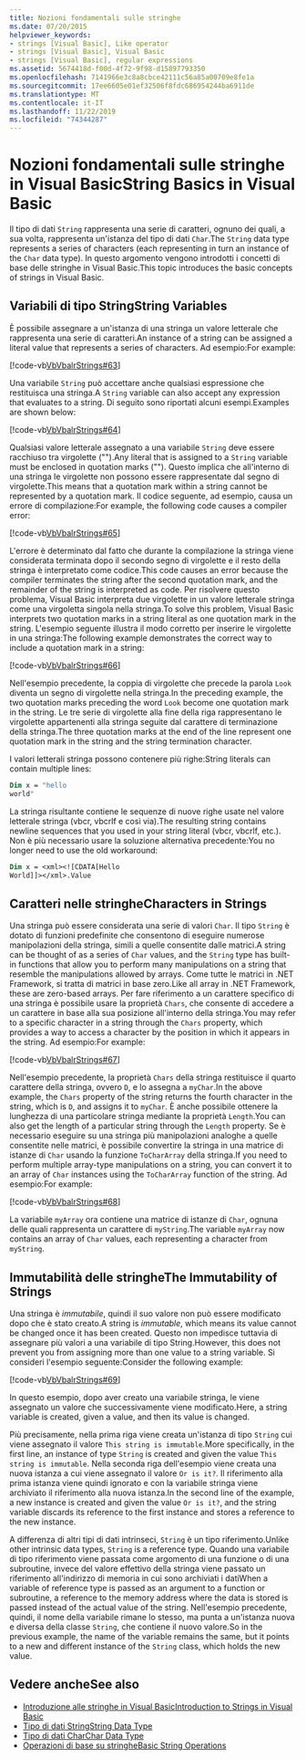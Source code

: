 ```yaml
---
title: Nozioni fondamentali sulle stringhe
ms.date: 07/20/2015
helpviewer_keywords:
- strings [Visual Basic], Like operator
- strings [Visual Basic], Visual Basic
- strings [Visual Basic], regular expressions
ms.assetid: 5674418d-f00d-4f72-9f98-d15897793350
ms.openlocfilehash: 7141966e3c8a8cbce42111c56a85a00709e8fe1a
ms.sourcegitcommit: 17ee6605e01ef32506f8fdc686954244ba6911de
ms.translationtype: MT
ms.contentlocale: it-IT
ms.lasthandoff: 11/22/2019
ms.locfileid: "74344287"
---
```

# <a name="string-basics-in-visual-basic"></a><span data-ttu-id="2168b-102">Nozioni fondamentali sulle stringhe in Visual Basic</span><span class="sxs-lookup"><span data-stu-id="2168b-102">String Basics in Visual Basic</span></span>
<span data-ttu-id="2168b-103">Il tipo di dati `String` rappresenta una serie di caratteri, ognuno dei quali, a sua volta, rappresenta un'istanza del tipo di dati `Char`.</span><span class="sxs-lookup"><span data-stu-id="2168b-103">The `String` data type represents a series of characters (each representing in turn an instance of the `Char` data type).</span></span> <span data-ttu-id="2168b-104">In questo argomento vengono introdotti i concetti di base delle stringhe in Visual Basic.</span><span class="sxs-lookup"><span data-stu-id="2168b-104">This topic introduces the basic concepts of strings in Visual Basic.</span></span>  
  
## <a name="string-variables"></a><span data-ttu-id="2168b-105">Variabili di tipo String</span><span class="sxs-lookup"><span data-stu-id="2168b-105">String Variables</span></span>  
 <span data-ttu-id="2168b-106">È possibile assegnare a un'istanza di una stringa un valore letterale che rappresenta una serie di caratteri.</span><span class="sxs-lookup"><span data-stu-id="2168b-106">An instance of a string can be assigned a literal value that represents a series of characters.</span></span> <span data-ttu-id="2168b-107">Ad esempio:</span><span class="sxs-lookup"><span data-stu-id="2168b-107">For example:</span></span>  
  
 [!code-vb[VbVbalrStrings#63](~/samples/snippets/visualbasic/VS_Snippets_VBCSharp/VbVbalrStrings/VB/Class2.vb#63)]  
  
 <span data-ttu-id="2168b-108">Una variabile `String` può accettare anche qualsiasi espressione che restituisca una stringa.</span><span class="sxs-lookup"><span data-stu-id="2168b-108">A `String` variable can also accept any expression that evaluates to a string.</span></span> <span data-ttu-id="2168b-109">Di seguito sono riportati alcuni esempi.</span><span class="sxs-lookup"><span data-stu-id="2168b-109">Examples are shown below:</span></span>  
  
 [!code-vb[VbVbalrStrings#64](~/samples/snippets/visualbasic/VS_Snippets_VBCSharp/VbVbalrStrings/VB/Class2.vb#64)]  
  
 <span data-ttu-id="2168b-110">Qualsiasi valore letterale assegnato a una variabile `String` deve essere racchiuso tra virgolette ("").</span><span class="sxs-lookup"><span data-stu-id="2168b-110">Any literal that is assigned to a `String` variable must be enclosed in quotation marks ("").</span></span> <span data-ttu-id="2168b-111">Questo implica che all'interno di una stringa le virgolette non possono essere rappresentate dal segno di virgolette.</span><span class="sxs-lookup"><span data-stu-id="2168b-111">This means that a quotation mark within a string cannot be represented by a quotation mark.</span></span> <span data-ttu-id="2168b-112">Il codice seguente, ad esempio, causa un errore di compilazione:</span><span class="sxs-lookup"><span data-stu-id="2168b-112">For example, the following code causes a compiler error:</span></span>  
  
 [!code-vb[VbVbalrStrings#65](~/samples/snippets/visualbasic/VS_Snippets_VBCSharp/VbVbalrStrings/VB/Class2.vb#65)]  
  
 <span data-ttu-id="2168b-113">L'errore è determinato dal fatto che durante la compilazione la stringa viene considerata terminata dopo il secondo segno di virgolette e il resto della stringa è interpretato come codice.</span><span class="sxs-lookup"><span data-stu-id="2168b-113">This code causes an error because the compiler terminates the string after the second quotation mark, and the remainder of the string is interpreted as code.</span></span> <span data-ttu-id="2168b-114">Per risolvere questo problema, Visual Basic interpreta due virgolette in un valore letterale stringa come una virgoletta singola nella stringa.</span><span class="sxs-lookup"><span data-stu-id="2168b-114">To solve this problem, Visual Basic interprets two quotation marks in a string literal as one quotation mark in the string.</span></span> <span data-ttu-id="2168b-115">L'esempio seguente illustra il modo corretto per inserire le virgolette in una stringa:</span><span class="sxs-lookup"><span data-stu-id="2168b-115">The following example demonstrates the correct way to include a quotation mark in a string:</span></span>  
  
 [!code-vb[VbVbalrStrings#66](~/samples/snippets/visualbasic/VS_Snippets_VBCSharp/VbVbalrStrings/VB/Class2.vb#66)]  
  
 <span data-ttu-id="2168b-116">Nell'esempio precedente, la coppia di virgolette che precede la parola `Look` diventa un segno di virgolette nella stringa.</span><span class="sxs-lookup"><span data-stu-id="2168b-116">In the preceding example, the two quotation marks preceding the word `Look` become one quotation mark in the string.</span></span> <span data-ttu-id="2168b-117">Le tre serie di virgolette alla fine della riga rappresentano le virgolette appartenenti alla stringa seguite dal carattere di terminazione della stringa.</span><span class="sxs-lookup"><span data-stu-id="2168b-117">The three quotation marks at the end of the line represent one quotation mark in the string and the string termination character.</span></span>  
  
 <span data-ttu-id="2168b-118">I valori letterali stringa possono contenere più righe:</span><span class="sxs-lookup"><span data-stu-id="2168b-118">String literals can contain multiple lines:</span></span>  
  
```vb  
Dim x = "hello  
world"  
```  
  
 <span data-ttu-id="2168b-119">La stringa risultante contiene le sequenze di nuove righe usate nel valore letterale stringa (vbcr, vbcrlf e così via).</span><span class="sxs-lookup"><span data-stu-id="2168b-119">The resulting string contains newline sequences that you used in your string literal (vbcr, vbcrlf, etc.).</span></span>  <span data-ttu-id="2168b-120">Non è più necessario usare la soluzione alternativa precedente:</span><span class="sxs-lookup"><span data-stu-id="2168b-120">You no longer need to use the old workaround:</span></span>  
  
```vb  
Dim x = <xml><![CDATA[Hello  
World]]></xml>.Value  
```  
  
## <a name="characters-in-strings"></a><span data-ttu-id="2168b-121">Caratteri nelle stringhe</span><span class="sxs-lookup"><span data-stu-id="2168b-121">Characters in Strings</span></span>  
 <span data-ttu-id="2168b-122">Una stringa può essere considerata una serie di valori `Char`. Il tipo `String` è dotato di funzioni predefinite che consentono di eseguire numerose manipolazioni della stringa, simili a quelle consentite dalle matrici.</span><span class="sxs-lookup"><span data-stu-id="2168b-122">A string can be thought of as a series of `Char` values, and the `String` type has built-in functions that allow you to perform many manipulations on a string that resemble the manipulations allowed by arrays.</span></span> <span data-ttu-id="2168b-123">Come tutte le matrici in .NET Framework, si tratta di matrici in base zero.</span><span class="sxs-lookup"><span data-stu-id="2168b-123">Like all array in .NET Framework, these are zero-based arrays.</span></span> <span data-ttu-id="2168b-124">Per fare riferimento a un carattere specifico di una stringa è possibile usare la proprietà `Chars`, che consente di accedere a un carattere in base alla sua posizione all'interno della stringa.</span><span class="sxs-lookup"><span data-stu-id="2168b-124">You may refer to a specific character in a string through the `Chars` property, which provides a way to access a character by the position in which it appears in the string.</span></span> <span data-ttu-id="2168b-125">Ad esempio:</span><span class="sxs-lookup"><span data-stu-id="2168b-125">For example:</span></span>  
  
 [!code-vb[VbVbalrStrings#67](~/samples/snippets/visualbasic/VS_Snippets_VBCSharp/VbVbalrStrings/VB/Class2.vb#67)]  
  
 <span data-ttu-id="2168b-126">Nell'esempio precedente, la proprietà `Chars` della stringa restituisce il quarto carattere della stringa, ovvero `D`, e lo assegna a `myChar`.</span><span class="sxs-lookup"><span data-stu-id="2168b-126">In the above example, the `Chars` property of the string returns the fourth character in the string, which is `D`, and assigns it to `myChar`.</span></span> <span data-ttu-id="2168b-127">È anche possibile ottenere la lunghezza di una particolare stringa mediante la proprietà `Length`.</span><span class="sxs-lookup"><span data-stu-id="2168b-127">You can also get the length of a particular string through the `Length` property.</span></span> <span data-ttu-id="2168b-128">Se è necessario eseguire su una stringa più manipolazioni analoghe a quelle consentite nelle matrici, è possibile convertire la stringa in una matrice di istanze di `Char` usando la funzione `ToCharArray` della stringa.</span><span class="sxs-lookup"><span data-stu-id="2168b-128">If you need to perform multiple array-type manipulations on a string, you can convert it to an array of `Char` instances using the `ToCharArray` function of the string.</span></span> <span data-ttu-id="2168b-129">Ad esempio:</span><span class="sxs-lookup"><span data-stu-id="2168b-129">For example:</span></span>  
  
 [!code-vb[VbVbalrStrings#68](~/samples/snippets/visualbasic/VS_Snippets_VBCSharp/VbVbalrStrings/VB/Class2.vb#68)]  
  
 <span data-ttu-id="2168b-130">La variabile `myArray` ora contiene una matrice di istanze di `Char`, ognuna delle quali rappresenta un carattere di `myString`.</span><span class="sxs-lookup"><span data-stu-id="2168b-130">The variable `myArray` now contains an array of `Char` values, each representing a character from `myString`.</span></span>  
  
## <a name="the-immutability-of-strings"></a><span data-ttu-id="2168b-131">Immutabilità delle stringhe</span><span class="sxs-lookup"><span data-stu-id="2168b-131">The Immutability of Strings</span></span>  
 <span data-ttu-id="2168b-132">Una stringa è *immutabile*, quindi il suo valore non può essere modificato dopo che è stato creato.</span><span class="sxs-lookup"><span data-stu-id="2168b-132">A string is *immutable*, which means its value cannot be changed once it has been created.</span></span> <span data-ttu-id="2168b-133">Questo non impedisce tuttavia di assegnare più valori a una variabile di tipo String.</span><span class="sxs-lookup"><span data-stu-id="2168b-133">However, this does not prevent you from assigning more than one value to a string variable.</span></span> <span data-ttu-id="2168b-134">Si consideri l'esempio seguente:</span><span class="sxs-lookup"><span data-stu-id="2168b-134">Consider the following example:</span></span>  
  
 [!code-vb[VbVbalrStrings#69](~/samples/snippets/visualbasic/VS_Snippets_VBCSharp/VbVbalrStrings/VB/Class2.vb#69)]  
  
 <span data-ttu-id="2168b-135">In questo esempio, dopo aver creato una variabile stringa, le viene assegnato un valore che successivamente viene modificato.</span><span class="sxs-lookup"><span data-stu-id="2168b-135">Here, a string variable is created, given a value, and then its value is changed.</span></span>  
  
 <span data-ttu-id="2168b-136">Più precisamente, nella prima riga viene creata un'istanza di tipo `String` cui viene assegnato il valore `This string is immutable`.</span><span class="sxs-lookup"><span data-stu-id="2168b-136">More specifically, in the first line, an instance of type `String` is created and given the value `This string is immutable`.</span></span> <span data-ttu-id="2168b-137">Nella seconda riga dell'esempio viene creata una nuova istanza a cui viene assegnato il valore `Or is it?`. Il riferimento alla prima istanza viene quindi ignorato e con la variabile stringa viene archiviato il riferimento alla nuova istanza.</span><span class="sxs-lookup"><span data-stu-id="2168b-137">In the second line of the example, a new instance is created and given the value `Or is it?`, and the string variable discards its reference to the first instance and stores a reference to the new instance.</span></span>  
  
 <span data-ttu-id="2168b-138">A differenza di altri tipi di dati intrinseci, `String` è un tipo riferimento.</span><span class="sxs-lookup"><span data-stu-id="2168b-138">Unlike other intrinsic data types, `String` is a reference type.</span></span> <span data-ttu-id="2168b-139">Quando una variabile di tipo riferimento viene passata come argomento di una funzione o di una subroutine, invece del valore effettivo della stringa viene passato un riferimento all'indirizzo di memoria in cui sono archiviati i dati</span><span class="sxs-lookup"><span data-stu-id="2168b-139">When a variable of reference type is passed as an argument to a function or subroutine, a reference to the memory address where the data is stored is passed instead of the actual value of the string.</span></span> <span data-ttu-id="2168b-140">Nell'esempio precedente, quindi, il nome della variabile rimane lo stesso, ma punta a un'istanza nuova e diversa della classe `String`, che contiene il nuovo valore.</span><span class="sxs-lookup"><span data-stu-id="2168b-140">So in the previous example, the name of the variable remains the same, but it points to a new and different instance of the `String` class, which holds the new value.</span></span>  
  
## <a name="see-also"></a><span data-ttu-id="2168b-141">Vedere anche</span><span class="sxs-lookup"><span data-stu-id="2168b-141">See also</span></span>

- [<span data-ttu-id="2168b-142">Introduzione alle stringhe in Visual Basic</span><span class="sxs-lookup"><span data-stu-id="2168b-142">Introduction to Strings in Visual Basic</span></span>](../../../../visual-basic/programming-guide/language-features/strings/introduction-to-strings.md)
- [<span data-ttu-id="2168b-143">Tipo di dati String</span><span class="sxs-lookup"><span data-stu-id="2168b-143">String Data Type</span></span>](../../../../visual-basic/language-reference/data-types/string-data-type.md)
- [<span data-ttu-id="2168b-144">Tipo di dati Char</span><span class="sxs-lookup"><span data-stu-id="2168b-144">Char Data Type</span></span>](../../../../visual-basic/language-reference/data-types/char-data-type.md)
- [<span data-ttu-id="2168b-145">Operazioni di base su stringhe</span><span class="sxs-lookup"><span data-stu-id="2168b-145">Basic String Operations</span></span>](../../../../standard/base-types/basic-string-operations.md)
